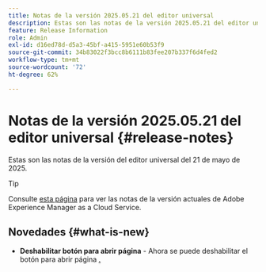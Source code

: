 ```yaml
---
title: Notas de la versión 2025.05.21 del editor universal
description: Estas son las notas de la versión 2025.05.21 del editor universal.
feature: Release Information
role: Admin
exl-id: d16ed78d-d5a3-45bf-a415-5951e60b53f9
source-git-commit: 34b83022f3bcc8b6111b83fee207b337f6d4fed2
workflow-type: tm+mt
source-wordcount: '72'
ht-degree: 62%

---
```



# Notas de la versión 2025.05.21 del editor universal {#release-notes}

Estas son las notas de la versión del editor universal del 21 de mayo de 2025.

>[!TIP]
>
>Consulte [esta página](/help/release-notes/release-notes-cloud/release-notes-current.md) para ver las notas de la versión actuales de Adobe Experience Manager as a Cloud Service.

## Novedades {#what-is-new}

* **Deshabilitar botón para abrir página** - Ahora se puede deshabilitar el botón para abrir página [.](/help/implementing/universal-editor/customizing.md#open-page)

